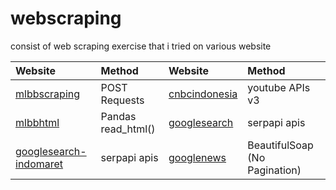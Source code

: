 # webscraping
 consist of web scraping exercise that i tried on various website  

|Website|Method|Website|Method|
|:-|:-|:-|:-|
|[mlbbscraping](https://github.com/wjudho/webscraping/blob/main/mlbbscraping.ipynb)|POST Requests|[cnbcindonesia](https://github.com/wjudho/webscraping/blob/main/youtube/cnbc.ipynb)|youtube APIs v3|
|[mlbbhtml](https://github.com/wjudho/webscraping/blob/main/mlbbhtml.ipynb)|Pandas read_html()|[googlesearch](https://github.com/wjudho/webscraping/blob/main/google/googlenews.ipynb)|serpapi apis|
|[googlesearch-indomaret](https://github.com/wjudho/webscraping/blob/main/google/googlesearch-indomaret.ipynb)|serpapi apis|[googlenews](https://github.com/wjudho/webscraping/blob/main/google/manual.ipynb)|BeautifulSoap (No Pagination)|